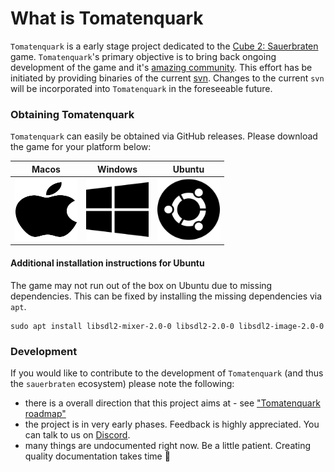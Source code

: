 # What is Tomatenquark

`Tomatenquark` is a early stage project dedicated to the [Cube 2: Sauerbraten](http://sauerbraten.org/) game. `Tomatenquark`'s primary objective is to bring back ongoing development of the game and it's [amazing community](http://sauerworld.org/). This effort has be initiated by providing binaries of the current [svn](https://svn.code.sf.net/p/sauerbraten/code). Changes to the current `svn` will be incorporated into `Tomatenquark` in the foreseeable future.

### Obtaining Tomatenquark

`Tomatenquark` can easily be obtained via GitHub releases. Please download the game for your platform below:

| Macos | Windows | Ubuntu |
| :---: | :-----: | :----: |
| [<img src="./images/apple-brands.svg" height="100" width="100" alt="Macos"/>](https://github.com/Tomatenquark/code/releases/latest/download/sauerbraten_macos.zip) | [<img src="./images/windows-brands.svg" height="100" width="100" alt="Windows"/>](https://github.com/Tomatenquark/code/releases/latest/download/sauerbraten_windows.zip) | [<img src="./images/ubuntu-brands.svg" height="100" width="100" alt="Ubuntu"/>](https://github.com/Tomatenquark/code/releases/latest/download/sauerbraten_ubuntu.zip) |

#### Additional installation instructions for Ubuntu

The game may not run out of the box on Ubuntu due to missing dependencies.
This can be fixed by installing the missing dependencies via `apt`.

```
sudo apt install libsdl2-mixer-2.0-0 libsdl2-2.0-0 libsdl2-image-2.0-0
```

### Development

If you would like to contribute to the development of `Tomatenquark` (and thus the `sauerbraten` ecosystem) please note the following:

- there is a overall direction that this project aims at - see ["Tomatenquark roadmap"](https://hackmd.io/@tomatenquark/HkdEAMwEI)
- the project is in very early phases. Feedback is highly appreciated. You can talk to us on [Discord](https://discord.gg/47rkQar).
- many things are undocumented right now. Be a little patient. Creating quality documentation takes time 🍷
